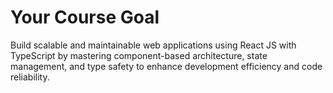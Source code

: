 # Your Course Goal

Build scalable and maintainable web applications using React JS with TypeScript by mastering component-based architecture, state management, and type safety to enhance development efficiency and code reliability.
